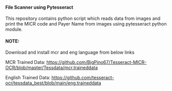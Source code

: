 #### File Scanner using Pytesseract

This repository contains python script which reads data from images and print the MICR code and Payer Name from images
using pytesseract python module.

#### NOTE:

Download and install mcr and eng language from below links

MCR Trained Data: https://github.com/BigPino67/Tesseract-MICR-OCR/blob/master/Tessdata/mcr.traineddata

English Trained Data:  https://github.com/tesseract-ocr/tessdata_best/blob/main/eng.traineddata
